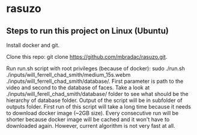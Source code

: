 # rasuzo

## Steps to run this project on Linux (Ubuntu)

Install docker and git.

Clone this repo: git clone https://github.com/mbradac/rasuzo.git.

Run run.sh script with root privileges (because of docker): sudo ./run.sh ./inputs/will_ferrell_chad_smith/medium_15s.webm ./inputs/will_ferrell_chad_smith/database/.
First parameter is path to the video and second to the database of faces. Take a look at ./inputs/will_ferell_chad_smith/database/ folder to see what should be the hierarchy of database folder.
Output of the script will be in subfolder of outputs folder.
First run of this script will take a long time because it needs to download docker image (~2GB size).
Every consecutive run will be shorter because docker image will be cached and it won't have to downloaded again.
However, current algorithm is not very fast at all.
